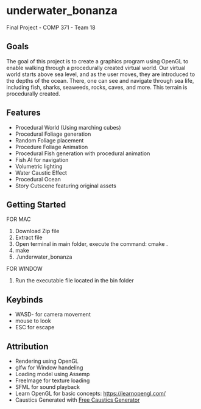 # underwater_bonanza
Final Project - COMP 371 - Team 18

## Goals
The goal of this project is to create a graphics program using OpenGL to enable walking through a procedurally created virtual world. Our virtual world starts above sea level, and as the user moves, they are introduced to the depths of the ocean. There, one can see and navigate through sea life, including fish, sharks, seaweeds, rocks, caves, and more. This terrain is procedurally created.

## Features

* Procedural World (Using marching cubes)
* Procedural Foliage generation
* Random Foliage placement
* Procedure Foliage Animation
* Procedural Fish generation with procedural animation
* Fish AI for navigation
* Volumetric lighting
* Water Caustic Effect
* Procedural Ocean
* Story Cutscene featuring original assets


## Getting Started


FOR MAC
1. Download Zip file
2. Extract file
3. Open terminal in main folder, execute the command: cmake .
4. make
5. ./underwater_bonanza

FOR WINDOW
1. Run the executable file located in the bin folder

## Keybinds
* WASD- for camera movement
* mouse to look
* ESC for escape


## Attribution
* Rendering using OpenGL
* glfw for Window handeling
* Loading model using Assemp
*  FreeImage for texture loading
*  SFML for sound playback
*  Learn OpenGL for basic concepts: https://learnopengl.com/ 
* Caustics Generated with [Free Caustics Generator](https://www.cathalmcnally.com/news/free-caustics-generator/)
